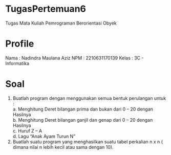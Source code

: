 # TugasPertemuan6
Tugas Mata Kuliah Pemrograman Berorientasi Obyek

# Profile
Nama  : Nadindra Maulana Aziz
NPM   : 2210631170139
Kelas : 3C - Informatika

# Soal
1. Buatlah program dengan menggunakan semua bentuk perulangan untuk : <br>
    a. Menghitung Deret bilangan prima dan bukan dari 0 – 20 dengan Hasilnya <br>
    b. Menghitung Deret bilangan ganjil dan genap dari 0 – 20 dengan Hasilnya <br>
    c. Huruf Z – A <br>
    d. Lagu “Anak Ayam Turun N”
2. Buatlah suatu program yang menghasilkan suatu tabel perkalian n x n ( dimana nilai n lebih kecil atau sama dengan 10).
